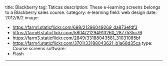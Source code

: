 title: Blackberry
tag: Táticas
description: These e-learning screens belongs to a Blackberry sales course.
category: e-learning
field: web design
date: 2012/8/2
image:
- https://farm1.staticflickr.com/698/21296049269_da873efdf3
- https://farm6.staticflickr.com/5804/21294913260_2877535c76
- https://farm3.staticflickr.com/2849/33188043581_31031085bf
- https://farm4.staticflickr.com/3701/33188043621_b1a68d35ca
type: Course screens
software:
- Flash
---
